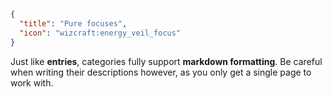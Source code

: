 ```json
{
  "title": "Pure focuses",
  "icon": "wizcraft:energy_veil_focus"
}
```

Just like __entries__, categories fully support **markdown formatting**.
Be careful when writing their descriptions however, as you only get a
single page to work with.
